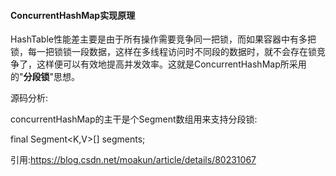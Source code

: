 #### ConcurrentHashMap实现原理

HashTable性能差主要是由于所有操作需要竞争同一把锁，而如果容器中有多把锁，每一把锁锁一段数据，这样在多线程访问时不同段的数据时，就不会存在锁竞争了，这样便可以有效地提高并发效率。这就是ConcurrentHashMap所采用的"**分段锁**"思想。

源码分析:

concurrentHashMap的主干是个Segment数组用来支持分段锁:

final Segment&lt;K,V&gt;\[\] segments;







引用:https://blog.csdn.net/moakun/article/details/80231067

